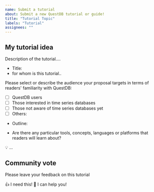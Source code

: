 ```yaml
---
name: Submit a tutorial
about: Submit a new QuestDB tutorial or guide!
title: "Tutorial Topic"
labels: "Tutorial"
assignees: ""
---
```


<!--

Hi 👋, thank you for submitting a tutorial to QuestDB!

Please use this template to elaborate on your idea and our team will reach out to you once the proposal is reviewed.

-->

## My tutorial idea

Description of the tutorial....

- Title:
- for whom is this tutorial..

Please select or describe the audience your proposal targets in terms of
readers' familiarity with QuestDB:

- [ ] QuestDB users
- [ ] Those interested in time series databases
- [ ] Those not aware of time series databases yet
- [ ] Others:

- Outline:

- Are there any particular tools, concepts, languages or platforms that readers
  will learn about?

💡 ...

## Community vote

Please leave your feedback on this tutorial

👍 I need this! 🚀 I can help you!
